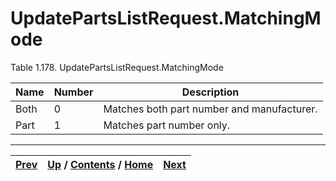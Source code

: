 
# UpdatePartsListRequest.MatchingMode

Table 1.178. UpdatePartsListRequest.MatchingMode

Name| Number| Description  
---|---|---  
Both| 0| Matches both part number and manufacturer.  
Part| 1| Matches part number only.  
  
  

* * *

[Prev](ch01s08s09s02.md) | [Up](ch01s08s09.md) / [Contents](index.md) / [Home](../../index.htm)|  [Next](ch01s08s09s04.md)  
---|---|---

